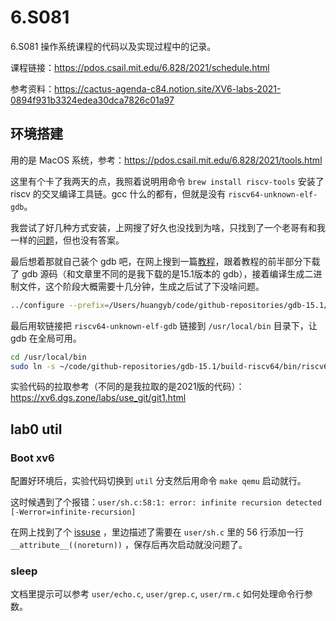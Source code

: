 # 6.S081

6.S081 操作系统课程的代码以及实现过程中的记录。

课程链接：https://pdos.csail.mit.edu/6.828/2021/schedule.html

参考资料：https://cactus-agenda-c84.notion.site/XV6-labs-2021-0894f931b3324edea30dca7826c01a97



## 环境搭建

用的是 MacOS 系统，参考：https://pdos.csail.mit.edu/6.828/2021/tools.html

这里有个卡了我两天的点，我照着说明用命令 `brew install riscv-tools` 安装了 riscv 的交叉编译工具链。gcc 什么的都有，但就是没有 `riscv64-unknown-elf-gdb`。

我尝试了好几种方式安装，上网搜了好久也没找到为啥，只找到了一个老哥有和我一样的[问题](https://unix.stackexchange.com/questions/748867/riscv64-unknown-elf-gdb-not-found-after-installing-gcc-riscv64-linux-gnu-debian)，但也没有答案。

最后想着那就自己装个 gdb 吧，在网上搜到一篇[教程](https://zjp-cn.github.io/posts/rcore-gdb/)，跟着教程的前半部分下载了 gdb 源码（和文章里不同的是我下载的是15.1版本的 gdb），接着编译生成二进制文件，这个阶段大概需要十几分钟，生成之后试了下没啥问题。

````bash
../configure --prefix=/Users/huangyb/code/github-repositories/gdb-15.1/build-riscv64 --target=riscv64-unknown-elf --enable-tui=yes —with-gmp=/opt/homebrew/Cellar/gmp/6.3.0 —with-mpfr=/opt/homebrew/Cellar/mpfr/4.2.1
````

最后用软链接把 `riscv64-unknown-elf-gdb` 链接到 `/usr/local/bin` 目录下，让 gdb 在全局可用。

```bash
cd /usr/local/bin
sudo ln -s ~/code/github-repositories/gdb-15.1/build-riscv64/bin/riscv64-unknown-elf-gdb ./riscv64-unknown-elf-gdbs
```



实验代码的拉取参考（不同的是我拉取的是2021版的代码）：https://xv6.dgs.zone/labs/use_git/git1.html

## lab0 util

### Boot xv6

配置好环境后，实验代码切换到 `util` 分支然后用命令 `make qemu` 启动就行。

这时候遇到了个报错：`user/sh.c:58:1: error: infinite recursion detected [-Werror=infinite-recursion]`

在网上找到了个 [issuse](https://github.com/mit-pdos/xv6-riscv/issues/125) ，里边描述了需要在 `user/sh.c` 里的 56 行添加一行 `__attribute__((noreturn))` ，保存后再次启动就没问题了。

### sleep

文档里提示可以参考 `user/echo.c`, `user/grep.c`,  `user/rm.c` 如何处理命令行参数。

